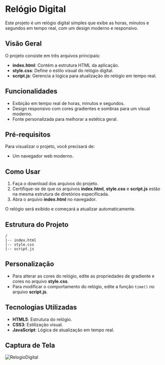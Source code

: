 # Relógio Digital

Este projeto é um relógio digital simples que exibe as horas, minutos e segundos em tempo real, com um design moderno e responsivo.

## Visão Geral

O projeto consiste em três arquivos principais:

- **index.html**: Contém a estrutura HTML da aplicação.
- **style.css**: Define o estilo visual do relógio digital.
- **script.js**: Gerencia a lógica para atualização do relógio em tempo real.

## Funcionalidades

- Exibição em tempo real de horas, minutos e segundos.
- Design responsivo com cores gradientes e sombras para um visual moderno.
- Fonte personalizada para melhorar a estética geral.

## Pré-requisitos

Para visualizar o projeto, você precisará de:

- Um navegador web moderno.

## Como Usar

1. Faça o download dos arquivos do projeto.
2. Certifique-se de que os arquivos **index.html**, **style.css** e **script.js** estão na mesma estrutura de diretórios especificada.
3. Abra o arquivo **index.html** no navegador.

O relógio será exibido e começará a atualizar automaticamente.

## Estrutura do Projeto

```plaintext
/
|-- index.html
|-- style.css
|-- script.js
```

## Personalização

- Para alterar as cores do relógio, edite as propriedades de gradiente e cores no arquivo **style.css**.
- Para modificar o comportamento do relógio, edite a função `time()` no arquivo **script.js**.

## Tecnologias Utilizadas

- **HTML5**: Estrutura do relógio.
- **CSS3**: Estilização visual.
- **JavaScript**: Lógica de atualização em tempo real.

## Captura de Tela

![RelogioDigital](https://github.com/user-attachments/assets/d0b7c00b-8589-4dd0-9e26-f8ca2a04cdea)
